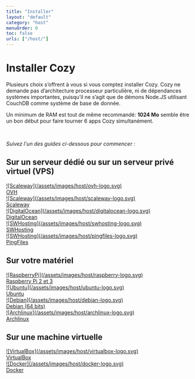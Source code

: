 ```yaml
---
title: "Installer"
layout: "default"
category: "host"
menuOrder: 0
toc: false
urls: ["/host/"]
---
```



# Installer Cozy

Plusieurs choix s’offrent à vous si vous comptez installer Cozy. Cozy ne demande pas d’architecture processeur particulière, ni de dépendances systèmes importantes, puisqu’il ne s’agit que de démons Node.JS utilisant CouchDB comme système de base de donnée.

Un minimum de RAM est tout de même recommandé: **1024 Mo** semble être un bon début pour faire tourner 6 apps Cozy simultanément.

<br>

*Suivez l'un des guides ci-dessous pour commencer :*

## Sur un serveur dédié ou sur un serveur privé virtuel (VPS)

<div class="install-logo">

  <a href="install-on-ovh.html">
    ![Scaleway](/assets/images/host/ovh-logo.svg)<div class="label">OVH</div>
  </a>

  <a href="install-on-scaleway.html">
    ![Scaleway](/assets/images/host/scaleway-logo.svg)<div class="label">Scaleway</div>
  </a>

  <a href="install-on-digitalocean.html">
    ![DigitalOcean](/assets/images/host/digitalocean-logo.svg)<div class="label">DigitalOcean</div>
  </a>

  <a href="install-on-swhosting.html">
    ![SWHosting](/assets/images/host/swhosting-logo.svg)<div class="label">SWHosting</div>
  </a>

  <a href="install-on-pingfiles.html">
    ![SWHosting](/assets/images/host/pingfiles-logo.svg)<div class="label">PingFiles</div>
  </a>

</div>

## Sur votre matériel

<div class="install-logo">
  <a href="install-on-raspberry.html">
    ![RaspberryPi](/assets/images/host/raspberry-logo.svg)<div class="label">Raspberry Pi 2 et 3</div>
  </a>
  <a href="install-on-ubuntu.html">
    ![Ubuntu](/assets/images/host/ubuntu-logo.svg)<div class="label">Ubuntu</div>
  </a>
  <a href="install-on-debian.html">
    ![Debian](/assets/images/host/debian-logo.svg)<div class="label">Debian (64 bits)</div>
  </a>
  <a href="install-on-archlinux.html">
    ![Archlinux](/assets/images/host/archlinux-logo.svg)<div class="label">Archlinux</div>
  </a>
</div>

## Sur une machine virtuelle

<div class="install-logo">
  <a href="install-on-virtualbox.html">
    ![VirtualBox](/assets/images/host/virtualbox-logo.svg)<div class="label">VirtualBox</div>
  </a>
  <a href="install-on-docker.html">
    ![Docker](/assets/images/host/docker-logo.svg)<div class="label">Docker</div>
  </a>
</div>
<br>
<br>

</div>
</form>

